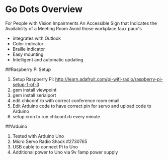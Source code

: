 Go Dots Overview
======

For People with Vision Impairments An Accessible Sign that Indicates the Availability of a Meeting Room
Avoid those workplace faux paux's

- integrates with Outlook
- Color indicator
- Braille indicator
- Easy mounting
- Intelligent and automatic updating


##Raspberry Pi Setup

1. Setup Raspberry Pi: http://learn.adafruit.com/pi-wifi-radio/raspberry-pi-setup-1-of-3
2. gem install viewpoint
3. gem install serialport
4. edit chkconf.rb with correct conference room email
5. Edit Arduino code to have correct pin for servo and upload code to Arduino
5. setup cron to run chkconf.rb every minute

##Arduino

1. Tested with Arduino Uno
2. Micro Servo Radio Shack #2730765
3. USB cable to connect Pi to Uno
4. Additional power to Uno via 9v 1amp power supply

